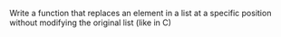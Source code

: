Write a function that replaces an element in a list at a specific position without modifying the original list (like in C)
